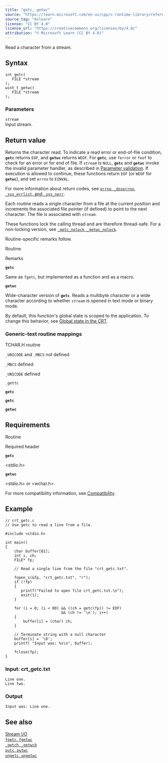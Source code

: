 ```yaml
---
title: "getc, getwc"
source: "https://learn.microsoft.com/en-us/cpp/c-runtime-library/reference/getc-getwc?view=msvc-170"
source_tag: "mslearn"
license: "CC BY 4.0"
license_url: "https://creativecommons.org/licenses/by/4.0/"
attribution: "© Microsoft Learn (CC BY 4.0)"
---
```

Read a character from a stream.

## Syntax

```
int getc(
   FILE *stream
);
wint_t getwc(
   FILE *stream
);
```

### Parameters

_`stream`_  
Input stream.

## Return value

Returns the character read. To indicate a read error or end-of-file condition, **`getc`** returns `EOF`, and **`getwc`** returns `WEOF`. For **`getc`**, use `ferror` or `feof` to check for an error or for end of file. If _`stream`_ is `NULL`, **`getc`** and **`getwc`** invoke the invalid parameter handler, as described in [Parameter validation](https://learn.microsoft.com/en-us/cpp/c-runtime-library/parameter-validation?view=msvc-170). If execution is allowed to continue, these functions return `EOF` (or `WEOF` for **`getwc`**), and set `errno` to `EINVAL`.

For more information about return codes, see [`errno`, `_doserrno`, `_sys_errlist`, and `_sys_nerr`](https://learn.microsoft.com/en-us/cpp/c-runtime-library/errno-doserrno-sys-errlist-and-sys-nerr?view=msvc-170).

Each routine reads a single character from a file at the current position and increments the associated file pointer (if defined) to point to the next character. The file is associated with _`stream`_.

These functions lock the calling thread and are therefore thread-safe. For a non-locking version, see [`_getc_nolock`, `_getwc_nolock`](https://learn.microsoft.com/en-us/cpp/c-runtime-library/reference/getc-nolock-getwc-nolock?view=msvc-170).

Routine-specific remarks follow.

Routine

Remarks

**`getc`**

Same as `fgetc`, but implemented as a function and as a macro.

**`getwc`**

Wide-character version of **`getc`**. Reads a multibyte character or a wide character according to whether _`stream`_ is opened in text mode or binary mode.

By default, this function's global state is scoped to the application. To change this behavior, see [Global state in the CRT](https://learn.microsoft.com/en-us/cpp/c-runtime-library/global-state?view=msvc-170).

### Generic-text routine mappings

TCHAR.H routine

`_UNICODE` and `_MBCS` not defined

`_MBCS` defined

`_UNICODE` defined

`_gettc`

**`getc`**

**`getc`**

**`getwc`**

## Requirements

Routine

Required header

**`getc`**

<stdio.h>

**`getwc`**

<stdio.h> or <wchar.h>

For more compatibility information, see [Compatibility](https://learn.microsoft.com/en-us/cpp/c-runtime-library/compatibility?view=msvc-170).

## Example

```
// crt_getc.c
// Use getc to read a line from a file.

#include <stdio.h>

int main()
{
    char buffer[81];
    int i, ch;
    FILE* fp;

    // Read a single line from the file "crt_getc.txt".

    fopen_s(&fp, "crt_getc.txt", "r");
    if (!fp)
    {
       printf("Failed to open file crt_getc.txt.\n");
       exit(1);
    }

    for (i = 0; (i < 80) && ((ch = getc(fp)) != EOF)
                         && (ch != '\n'); i++)
    {
        buffer[i] = (char) ch;
    }

    // Terminate string with a null character
    buffer[i] = '\0';
    printf( "Input was: %s\n", buffer);

    fclose(fp);
}
```

### Input: crt\_getc.txt

```
Line one.
Line two.
```

### Output

```
Input was: Line one.
```

## See also

[Stream I/O](https://learn.microsoft.com/en-us/cpp/c-runtime-library/stream-i-o?view=msvc-170)  
[`fgetc`, `fgetwc`](https://learn.microsoft.com/en-us/cpp/c-runtime-library/reference/fgetc-fgetwc?view=msvc-170)  
[`_getch`, `_getwch`](https://learn.microsoft.com/en-us/cpp/c-runtime-library/reference/getch-getwch?view=msvc-170)  
[`putc`, `putwc`](https://learn.microsoft.com/en-us/cpp/c-runtime-library/reference/putc-putwc?view=msvc-170)  
[`ungetc`, `ungetwc`](https://learn.microsoft.com/en-us/cpp/c-runtime-library/reference/ungetc-ungetwc?view=msvc-170)